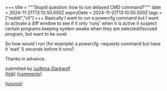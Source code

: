 +++
title = """Stupid question: how to run delayed CMD command?"""
date = 2024-11-21T13:10:50.000Z
expiryDate = 2024-11-21T13:10:50.000Z
tags = ["reddit","cli"]
+++
Basically I want to run a powercfg command but I want to activate a diff window to see if it only 'runs' when it is active (I suspect certain programs keeping system awake when they are selected/focused program, but want to be sure)

So how would I run (for example) a powercfg -requests command but have it 'wait' 5 seconds before it runs?

Thanks in advance.

submitted by [/u/Atma-Darkwolf](https://www.reddit.com/user/Atma-Darkwolf)  
[\[link\]](https://www.reddit.com/r/commandline/comments/1gwfwvq/stupid_question_how_to_run_delayed_cmd_command/) [\[comments\]](https://www.reddit.com/r/commandline/comments/1gwfwvq/stupid_question_how_to_run_delayed_cmd_command/)

[[source]](https://www.reddit.com/r/commandline/comments/1gwfwvq/stupid_question_how_to_run_delayed_cmd_command/)

